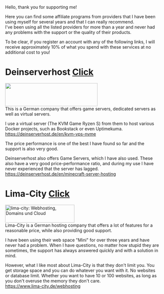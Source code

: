 Hello, thank you for supporting me!

Here you can find some affiliate programs from providers that I have been using myself for several years and that I can really recommend.  
I've been using all the listed providers for more than a year and never had any problems with the support or the quality of their products.

To be clear, if you register an account with any of the following links, I will receive approximately 10% of what you spend with these services at no additional cost to you!

# Deinserverhost [Click](https://deinserverhost.de/store/aff.php?aff=5075)
<a href="https://deinserverhost.de/store/aff.php?aff=5075"><img src="https://deinserverhost.de/tca/600x150_transparent.png" width="300" height="75" border="0"></a>  
This is a German company that offers game servers, dedicated servers as well as virtual servers.

I use a virtual server (The KVM Game Ryzen S) from them to host various Docker projects, such as Bookstack or even Uptimekuma.  
https://deinserverhost.de/en/kvm-vps-nvme

The price performance is one of the best I have found so far and the support is also very good.

Deinserverhost also offers Game Servers, which I have also used. These also have a very good price-performance ratio, and during my use I have never experienced that the server has lagged.  
https://deinserverhost.de/en/minecraft-server-hosting

# Lima-City [Click](https://www.lima-city.de/webhosting?cref=408411)
<a href="https://www.lima-city.de/webhosting?cref=408411"><img alt="lima-city: Webhosting, Domains und Cloud" src="https://www.lima-city.de/assets/banner/logo_red.png" width="225" height="58" border="0"></a>  
Lima-City is a German hosting company that offers a lot of features for a reasonable price, while also providing good support.

I have been using their web space "Mini" for over three years and have never had a problem. When I have questions, no matter how stupid they are sometimes, the support has always answered quickly and with a solution in mind.

However, what I like most about Lima-City is that they don't limit you.
You get storage space and you can do whatever you want with it. No websites or database limit. Whether you want to have 10 or 100 websites, as long as you don't overuse the memory they don't care.  
https://www.lima-city.de/webhosting
